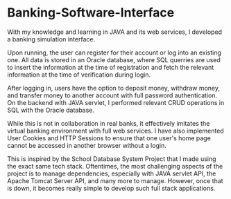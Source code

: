 # Banking-Software-Interface
With my knowledge and learning in JAVA and its web services, I developed a banking simulation interface.

Upon running, the user can register for their account or log into an existing one. 
All data is stored in an Oracle database, where SQL querries are used to insert the information at the time of registration and fetch the relevant information at the time of verification during login.

After logging in, users have the option to deposit money, withdraw money, and transfer money to another account with full password authentication. On the backend with JAVA servlet, I performed relevant CRUD operations in SQL with the Oracle database.

While this is not in collaboration in real banks, it effectively imitates the virtual banking environment with full web services. I have also implemented User Cookies and HTTP Sessions to ensure that one user's home page cannot be accessed in another browser without a login.

This is inspired by the School Database System Project that I made using the exact same tech stack.
Oftentimes, the most challenging aspects of the project is to manage dependencies, especially with JAVA servlet API, the Apache Tomcat Server API, and many more to manage. However, once that is down, it becomes really simple to develop such full stack applications.
